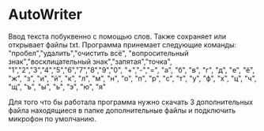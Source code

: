 # AutoWriter
Ввод текста побуквенно с помощью слов. Также сохраняет или открывает файлы txt.
Программа принемает следующие команды: "пробел","удалить","очистить всё", "вопросительный знак","восклицательный знак","запятая","точка", "1","2","3","4","5","6","7","8","9","0", "+","-","=", "а", "б", "в", "г", "д", "е", "ё", "ж", "з", "и", "й", "к", "л", "м", "н", "о", "п", "р", "с", "т", "у", "ф", "х", "ц", "ч", "щ", "ъ", "ы", "ь", "э", "ю", "я"

Для того что бы работала программа нужно скачать 3 дополнительных файла находящиеся в папке дополнительные файлы и подключить микрофон по умолчанию.
